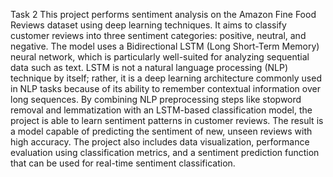 Task 2
This project performs sentiment analysis on the Amazon Fine Food Reviews dataset using deep learning techniques. It aims to classify customer reviews into three sentiment categories: positive, neutral, and negative. The model uses a Bidirectional LSTM (Long Short-Term Memory) neural network, which is particularly well-suited for analyzing sequential data such as text. LSTM is not a natural language processing (NLP) technique by itself; rather, it is a deep learning architecture commonly used in NLP tasks because of its ability to remember contextual information over long sequences. By combining NLP preprocessing steps like stopword removal and lemmatization with an LSTM-based classification model, the project is able to learn sentiment patterns in customer reviews. The result is a model capable of predicting the sentiment of new, unseen reviews with high accuracy. The project also includes data visualization, performance evaluation using classification metrics, and a sentiment prediction function that can be used for real-time sentiment classification.
